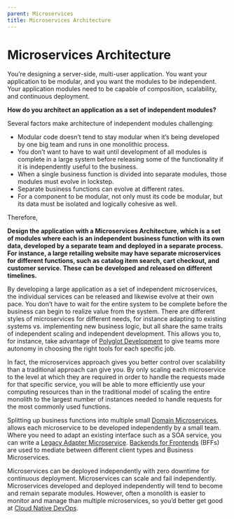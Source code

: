 ```yaml
---
parent: Microservices
title: Microservices Architecture
---
```

# Microservices Architecture

You’re designing a server-side, multi-user application. You want your application to be modular, and you want the modules to be independent.  Your application modules need to be capable of composition, scalability, and continuous deployment.

**How do you architect an application as a set of independent modules?**

Several factors make architecture of independent modules challenging:

*	Modular code doesn’t tend to stay modular when it’s being developed by one big team and runs in one monolithic process.
*	You don’t want to have to wait until development of all modules is complete in a large system before releasing some of the functionality if it is independently useful to the business.
*	When a single business function is divided into separate modules, those modules must evolve in lockstep.
*	Separate business functions can evolve at different rates.
*	For a component to be modular, not only must its code be modular, but its data must be isolated and logically cohesive as well.

Therefore,

**Design the application with a Microservices Architecture, which is a set of modules where each is an independent business function with its own data, developed by a separate team and deployed in a separate process.  For instance, a large retailing website may have separate microservices for different functions, such as catalog item search, cart checkout, and customer service.  These can be developed and released on different timelines.**

By developing a large application as a set of independent microservices, the individual services can be released and likewise evolve at their own pace.  You don’t have to wait for the entire system to be complete before the business can begin to realize value from the system.  There are different styles of microservices for different needs, for instance adapting to existing systems vs. implementing new business logic, but all share the same traits of independent scaling and independent development.  This allows you to, for instance, take advantage of [Polyglot Development](Polyglot-Development.md) to give teams more autonomy in choosing the right tools for each specific job.

In fact, the microservices approach gives you better control over scalability than a traditional approach can give you.  By only scaling each microservice to the level at which they are required in order to handle the requests made for that specific service, you will be able to more efficiently use your computing resources than in the traditional model of scaling the entire monolith to the largest number of instances needed to handle requests for the most commonly used functions.

Splitting up business functions into multiple small [Domain Microservices](Business-Microservice.md), allows each microservice to be developed independently by a small team.   Where you need to adapt an existing interface such as a SOA service, you can write a [Legacy Adapter Microservice](Legacy-Adapter-Microservice.md).  [Backends for Frontends](Backend-For-Frontend.md) (BFFs) are used to mediate between different client types and Business Microservices. 

Microservices can be deployed independently with zero downtime for continuous deployment. Microservices can scale and fail independently. Microservices developed and deployed independently will tend to become and remain separate modules.  However, often a monolith is easier to monitor and manage than multiple microservices, so you’d better get good at [Cloud Native DevOps](../Cloud-Native-DevOps/Cloud-Native-DevOps.md).
